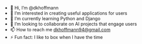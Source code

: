 - 👋 Hi, I’m @dkhoffmann
- 👀 I’m interested in creating useful applications for users
- 🌱 I’m currently learning Python and Django
- 💞️ I’m looking to collaborate on AI projects that engage users 
- 📫 How to reach me dkhoffmann94@gmail.com
- ⚡ Fun fact: I like to box when I have the time

